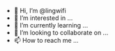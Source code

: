 - 👋 Hi, I’m @lingwifi
- 👀 I’m interested in ...
- 🌱 I’m currently learning ...
- 💞️ I’m looking to collaborate on ...
- 📫 How to reach me ...

<!---
lingwifi/lingwifi is a ✨ special ✨ repository because its `README.md` (this file) appears on your GitHub profile.
You can click the Preview link to take a look at your changes.
--->
